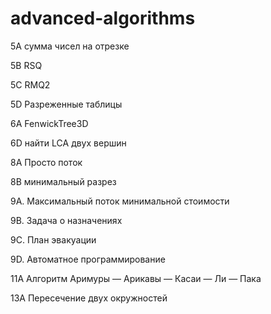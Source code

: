 # advanced-algorithms

5A сумма чисел на отрезке

5B RSQ

5C RMQ2

5D Разреженные таблицы

6A FenwickTree3D

6D найти LCA двух вершин


8A Просто поток

8B минимальный разрез

9A. Максимальный поток минимальной стоимости

9B. Задача о назначениях

9C. План эвакуации

9D. Автоматное программирование

11A Алгоритм Аримуры — Арикавы — Касаи — Ли — Пака

13A Пересечение двух окружностей